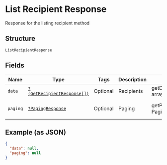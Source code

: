 
# List Recipient Response

Response for the listing recipient method

## Structure

`ListRecipientResponse`

## Fields

| Name | Type | Tags | Description | Getter | Setter |
|  --- | --- | --- | --- | --- | --- |
| `data` | [`?(GetRecipientResponse[])`](../../doc/models/get-recipient-response.md) | Optional | Recipients | getData(): ?array | setData(?array data): void |
| `paging` | [`?PagingResponse`](../../doc/models/paging-response.md) | Optional | Paging | getPaging(): ?PagingResponse | setPaging(?PagingResponse paging): void |

## Example (as JSON)

```json
{
  "data": null,
  "paging": null
}
```

